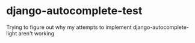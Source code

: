 django-autocomplete-test
========================

Trying to figure out why my attempts to implement django-autocomplete-light aren't working
